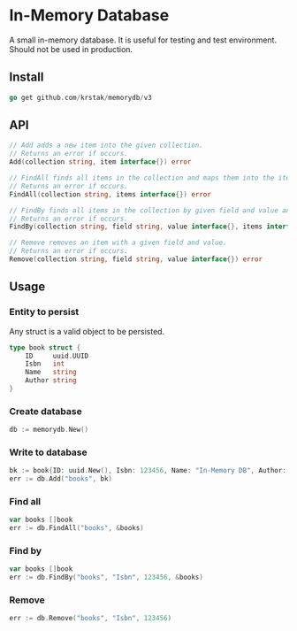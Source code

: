 # In-Memory Database

A small in-memory database. It is useful for testing and test environment. Should not be used in production.

## Install

```go
go get github.com/krstak/memorydb/v3
```

## API

```go
// Add adds a new item into the given collection.
// Returns an error if occurs.
Add(collection string, item interface{}) error

// FindAll finds all items in the collection and maps them into the items.
// Returns an error if occurs.
FindAll(collection string, items interface{}) error

// FindBy finds all items in the collection by given field and value and maps them into the items.
// Returns an error if occurs.
FindBy(collection string, field string, value interface{}, items interface{}) error

// Remove removes an item with a given field and value.
// Returns an error if occurs.
Remove(collection string, field string, value interface{}) error
```

## Usage

### Entity to persist

Any struct is a valid object to be persisted.

```go
type book struct {
	ID     uuid.UUID
	Isbn   int
	Name   string
	Author string
}
```

### Create database

```go
db := memorydb.New()
```

### Write to database

```go
bk := book{ID: uuid.New(), Isbn: 123456, Name: "In-Memory DB", Author: "Marko Krstic"}
err := db.Add("books", bk)
```

### Find all

```go
var books []book
err := db.FindAll("books", &books)
```

### Find by

```go
var books []book
err := db.FindBy("books", "Isbn", 123456, &books)
```

### Remove

```go
err := db.Remove("books", "Isbn", 123456)
```